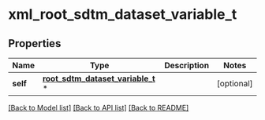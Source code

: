# xml_root_sdtm_dataset_variable_t

## Properties
Name | Type | Description | Notes
------------ | ------------- | ------------- | -------------
**self** | [**root_sdtm_dataset_variable_t**](root_sdtm_dataset_variable.md) \* |  | [optional] 

[[Back to Model list]](../README.md#documentation-for-models) [[Back to API list]](../README.md#documentation-for-api-endpoints) [[Back to README]](../README.md)


